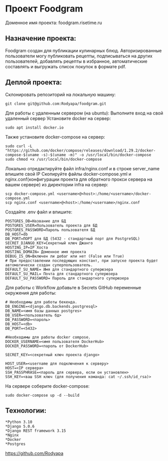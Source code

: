 # Проект Foodgram
Доменное имя проекта: foodgram.risetime.ru
## Назначение проекта:
Foodgram создан для публикации кулинарных блюд.
Авторизированные пользователи могу публиковать рецепты, подписываться на других
пользователей, добавлять рецепты в избранное, автоматические составлять и выгружать
список покупок в формате pdf.

## Деплой проекта:
Склонировать репозиторий на локальную машину:
```
git clone git@github.com:Rodyapa/foodgram.git
```
Для работы с удаленным сервером (на ubuntu):
Выполните вход на свой удаленный сервер
Установите docker на сервер:
```
sudo apt install docker.io 
```
Также установите docker-compose на сервер:
```
sudo curl -L "https://github.com/docker/compose/releases/download/1.29.2/docker-compose-$(uname -s)-$(uname -m)" -o /usr/local/bin/docker-compose
sudo chmod +x /usr/local/bin/docker-compose
```
Локально отредактируйте файл infra/nginx.conf и в строке server_name впишите свой IP
Скопируйте файлы docker-compose.yml и nginx.conf(конфигурации проекта для обратного прокси сервера на вашем сервере) из директории infra на сервер:
```
scp docker-compose.yml <username>@<host>:/home/<username>/docker-compose.yml
scp nginx.conf <username>@<host>:/home/<username>/nginx.conf
```
Cоздайте .env файл и впишите:
```
POSTGRES_DB=Название для БД 
POSTGRES_USER=Пользователь проекта для БД
POSTGRES_PASSWORD=Пароль пользователя БД
DB_HOST=db
DB_PORT=ПОРТ для БД (5432 - стандартный порт для PostgreSQL)
SECRET_DJANGO_KEY=Секретный ключ Джанго
HOSTING_IP=IP Хоста
HOSTING_DOMAIN= Доменное имя проекта
DEBUG_IS_ON=Включен ли дебаг или нет (False или True)
# При предоставлении последующих констант, при запуске проекта будет автоматически создан суперпользователь.
DEFAULT_SU_NAME= Имя для стандартного суперюзера
DEFAULT_SU_MAIL= Почта для стандартного суперюзера
DEFAULT_SU_PASSWORD= Пароль для стандартного суперюзера
```
Для работы с Workflow добавьте в Secrets GitHub переменные окружения для работы:

```
# Необходимы для работы бекенда.
DB_ENGINE=<django.db.backends.postgresql>
DB_NAME=<имя базы данных postgres>
DB_USER=<пользователь бд>
DB_PASSWORD=<пароль>
DB_HOST=<db>
DB_PORT=<5432>

#Необходимы для работы docker compose.
DOCKER_USERNAME=<имя пользователя DockerHub>
DOCKER_PASSWORD=<пароль от DockerHub>

SECRET_KEY=<секретный ключ проекта django>

HOST_USER=<username для подключения к серверу>
HOST=<IP сервера>
SSH_PASSPHRASE=<пароль для сервера, если он установлен>
SSH_KEY=<ваш SSH ключ (для получения команда: cat ~/.ssh/id_rsa)>
```
На сервере соберите docker-compose:
```
sudo docker-compose up -d --build
```

## Технологии:
    *Python 3.10
    *Django 5.0.6
    *Django REST framework 3.15
    *Nginx
    *Docker
    *Postgres
https://github.com/Rodyapa
